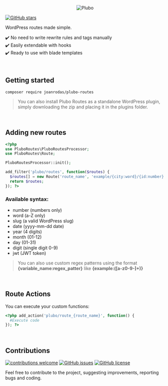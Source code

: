 <p align="center">
  <img src='https://raw.githubusercontent.com/joanrodas/plubo-docs/main/images/plubo.png' alt='Plubo' />
</p>

[![GitHub stars](https://img.shields.io/github/stars/joanrodas/plubo-routes?style=for-the-badge)](https://github.com/joanrodas/plubo-routes/stargazers)


WordPress routes made simple.


✔️  No need to write rewrite rules and tags manually\
✔️  Easily extendable with hooks\
✔️  Ready to use with blade templates


<br/>

## Getting started

`composer require joanrodas/plubo-routes`

> You can also install Plubo Routes as a standalone WordPress plugin, simply downloading the zip and placing it in the plugins folder.

<br/>

## Adding new routes

```php
<?php
use PluboRoutes\PluboRoutesProcessor;
use PluboRoutes\Route;

PluboRoutesProcessor::init();

add_filter('plubo/routes', function($routes) {
  $routes[] = new Route('route_name', 'example/{city:word}/{id:number}', 'template_path');
  return $routes;
}); ?>
```

### Available syntax:
* number (numbers only)
* word (a-Z only)
* slug (a valid WordPress slug)
* date (yyyy-mm-dd date)
* year (4 digits)
* month (01-12)
* day (01-31)
* digit (single digit 0-9)
* jwt (JWT token)

> You can also use custom regex patterns using the format **{variable_name:regex_patter}** like **{example:([a-z0-9-]+)}**

<br/>

## Route Actions

You can execute your custom functions:

```php
<?php add_action('plubo/route_{route_name}', function() {
  #Execute code
}); ?>
```

<br>

## Contributions
[![contributions welcome](https://img.shields.io/badge/contributions-welcome-brightgreen.svg?style=for-the-badge)](https://github.com/joanrodas/plubo-routes/issues)
[![GitHub issues](https://img.shields.io/github/issues/joanrodas/plubo-routes?style=for-the-badge)](https://github.com/joanrodas/plubo-routes/issues)
[![GitHub license](https://img.shields.io/github/license/joanrodas/plubo-routes?style=for-the-badge)](https://github.com/joanrodas/plubo-routes/blob/main/LICENSE)


Feel free to contribute to the project, suggesting improvements, reporting bugs and coding.
